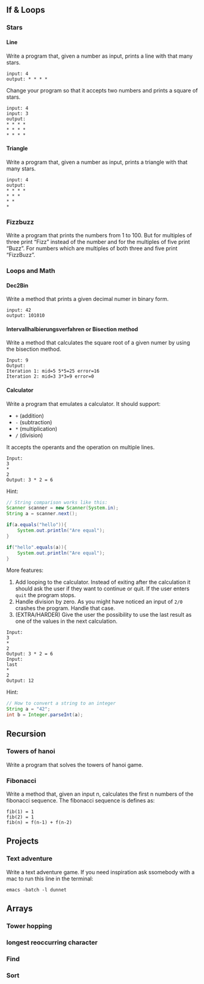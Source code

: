 ## If & Loops

### Stars

#### Line
Write a program that, given a number as input, prints a line with that many stars.
```
input: 4
output: * * * *
```
Change your program so that it accepts two numbers and prints a square of stars.
```
input: 4
input: 3
output: 
* * * *
* * * *
* * * *
```

#### Triangle
Write a program that, given a number as input, prints a triangle with that many stars.
```
input: 4
output: 
* * * *
* * *
* *
*
```

### Fizzbuzz
Write a program that prints the numbers from 1 to 100. But for multiples of three print “Fizz” instead of the number and for the multiples of five print “Buzz”. For numbers which are multiples of both three and five print “FizzBuzz”.

### Loops and Math

#### Dec2Bin
Write a method that prints a given decimal numer in binary form.
```
input: 42
output: 101010
```

#### Intervallhalbierungsverfahren or Bisection method
Write a method that calculates the square root of a given numer by using the bisection method.
```
Input: 9
Output:
Iteration 1: mid=5 5*5=25 error=16
Iteration 2: mid=3 3*3=9 error=0
```

#### Calculator
Write a program that emulates a calculator. 
It should support:
- ```+``` (addition)
- ```-``` (subtraction)
- ```*``` (multiplication)
- ```/``` (division)

It accepts the operants and the operation on multiple lines.
```
Input:
3
*
2
Output: 3 * 2 = 6
```
Hint:
```Java
// String comparison works like this:
Scanner scanner = new Scanner(System.in);
String a = scanner.next();

if(a.equals("hello")){
    System.out.println("Are equal");
}

if("hello".equals(a)){
    System.out.println("Are equal");
}
```
More features: 
1. Add looping to the calculator. Instead of exiting after the calculation it should ask the user if they want to continue or quit. If the user enters `quit` the program stops. 
2. Handle division by zero. As you might have noticed an input of ```2/0``` crashes the program. Handle that case.
3. (EXTRA/HARDER) Give the user the possibility to use the last result as one of the values in the next calculation.
```
Input:
3
*
2
Output: 3 * 2 = 6
Input:
last
*
2
Output: 12
```
Hint: 
```Java
// How to convert a string to an integer
String a = "42";
int b = Integer.parseInt(a);
```



## Recursion

### Towers of hanoi
Write a program that solves the towers of hanoi game.

### Fibonacci
Write a method that, given an input n, calculates the first n numbers of the fibonacci sequence.
The fibonacci sequence is defines as: 
```
fib(1) = 1
fib(2) = 1
fib(n) = f(n-1) + f(n-2)
```

## Projects

### Text adventure
Write a text adventure game. If you need inspiration ask ssomebody with a mac to run this line in the terminal:

```emacs -batch -l dunnet```


## Arrays

### Tower hopping
### longest reoccurring character
### Find 
### Sort



